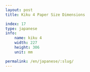 ```yaml
---
layout: post
title: Kiku 4 Paper Size Dimensions

index: 17
type: japanese
info:
    name: kiku 4
    width: 227
    height: 306
    unit: mm

permalink: /en/japanese/:slug/
---
```



